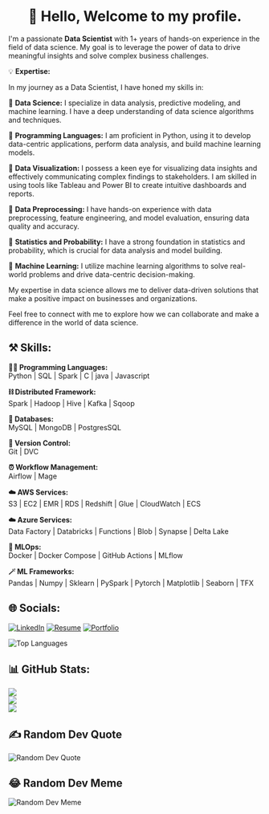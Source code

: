 <h1 align="center">👋 Hello, Welcome to my profile.</h1>

I'm a passionate <b>Data Scientist</b> with 1+ years of hands-on experience in the field of data science. My goal is to leverage the power of data to drive meaningful insights and solve complex business challenges.

💡 **Expertise:**

In my journey as a Data Scientist, I have honed my skills in:

🔹 **Data Science:** I specialize in data analysis, predictive modeling, and machine learning. I have a deep understanding of data science algorithms and techniques.

🔹 **Programming Languages:** I am proficient in Python, using it to develop data-centric applications, perform data analysis, and build machine learning models.

🔹 **Data Visualization:** I possess a keen eye for visualizing data insights and effectively communicating complex findings to stakeholders. I am skilled in using tools like Tableau and Power BI to create intuitive dashboards and reports.

🔹 **Data Preprocessing:** I have hands-on experience with data preprocessing, feature engineering, and model evaluation, ensuring data quality and accuracy.

🔹 **Statistics and Probability:** I have a strong foundation in statistics and probability, which is crucial for data analysis and model building.

🔹 **Machine Learning:** I utilize machine learning algorithms to solve real-world problems and drive data-centric decision-making.

My expertise in data science allows me to deliver data-driven solutions that make a positive impact on businesses and organizations.

Feel free to connect with me to explore how we can collaborate and make a difference in the world of data science.


## ⚒️ Skills:

<b> 🧑‍💻 Programming Languages: </b><br>
Python | SQL | Spark | C | java  | Javascript

<b> ⛓️ Distributed Framework: </b><br>
Spark | Hadoop | Hive | Kafka | Sqoop

<b> 💾 Databases: </b><br>
MySQL | MongoDB | PostgresSQL

<b> 🧬 Version Control: </b><br>
Git | DVC 

<b> ⏰ Workflow Management: </b><br>
Airflow | Mage

<b> ☁️ AWS Services: </b> <br>
S3 | EC2 | EMR | RDS | Redshift | Glue | CloudWatch | ECS

<b> ☁️ Azure Services: </b><br>
Data Factory | Databricks | Functions | Blob | Synapse | Delta Lake

<b> 🚀 MLOps: </b><br>
Docker | Docker Compose | GitHub Actions | MLflow

<b> 🪄 ML Frameworks: </b><br>
Pandas | Numpy | Sklearn | PySpark | Pytorch | Matplotlib | Seaborn | TFX

## 🌐 Socials:
[![LinkedIn](https://img.shields.io/badge/LinkedIn-%230077B5.svg?logo=linkedin&logoColor=white)](https://www.linkedin.com/in/abhijit-rajkumar-50b641213/)
[![Resume](https://img.shields.io/badge/Resume-%230077B5.svg?logo=resume&logoColor=white)](https://drive.google.com/file/d/1-1xWQ1xkKOkEI6DWvWy0JowTCNC_39DK/view?usp=sharin)
[![Portfolio](https://img.shields.io/badge/Portfolio-%230077B5.svg?logo=portfolio&logoColor=white)](https://abhijit1102.github.io/)


![Top Languages](https://github-readme-stats.vercel.app/api/top-langs/?username=Abhijit1102&theme=radical&hide_border=false&include_all_commits=false&count_private=false&layout=compact)

## 📊 GitHub Stats:
![](https://github-readme-stats.vercel.app/api?username=Abhijit1102&theme=radical&hide_border=false&include_all_commits=false&count_private=false)<br/>
![](https://github-readme-streak-stats.herokuapp.com/?user=Abhijit1102&theme=radical&hide_border=false)<br/>
![](https://github-readme-stats.vercel.app/api/top-langs/?username=Abhijit1102&theme=radical&hide_border=false&include_all_commits=false&count_private=false&layout=compact)


## ✍️ Random Dev Quote
![Random Dev Quote](https://quotes-github-readme.vercel.app/api?type=horizontal&theme=radical)

## 😂 Random Dev Meme
![Random Dev Meme](https://randommeme-five.vercel.app/)
